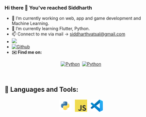 ### Hi there 👋 You've reached Siddharth

- 🔭 I’m currently working on web, app and game development and Machine Learning.
- 🌱 I’m currently learning Flutter, Python.
- 📫 Connect to me via mail -> siddharthvatsal@gmail.com
- ![](https://visitor-badge.laobi.icu/badge?page_id=siddharth4001.siddharth4001)
- [![Github](https://img.shields.io/github/followers/siddharth4001?label=Follow&style=social)](https://github.com/siddharth4001)
- ****✉️ Find me on:****


<p align="center">
<!--  <a href="https://siddharth4001.github.io/" target="_blank" rel="noopener noreferrer"> <img src="https://raw.githubusercontent.com/iconic/open-iconic/master/svg/globe.svg" alt="Python" height="40" style="vertical-align:top; margin:4px"> </a> -->
 <a href="https://www.linkedin.com/in/siddharth-vatsal-bb3b6a278/" target="_blank" rel="noopener noreferrer"> <img src="https://cdn.jsdelivr.net/npm/simple-icons@v3/icons/linkedin.svg" alt="Python" height="20" style="vertical-align:top; margin:2px"></a>
 <a href="mailto:siddharthvatsal@gmail.com"> <img src="https://cdn.jsdelivr.net/npm/simple-icons@v3/icons/gmail.svg" alt="Python" height="20" style="vertical-align:top; margin:2px"></a>
</p>

<br />

## 🧰 Languages and Tools:
<p align="center">
<img src="https://raw.githubusercontent.com/github/explore/80688e429a7d4ef2fca1e82350fe8e3517d3494d/topics/python/python.png" alt="Python" height="40" style="vertical-align:top; margin:4px">
<img src="https://raw.githubusercontent.com/github/explore/80688e429a7d4ef2fca1e82350fe8e3517d3494d/topics/javascript/javascript.png" alt="Javascript" height="40" style="vertical-align:top; margin:4px">
<img src="https://raw.githubusercontent.com/github/explore/80688e429a7d4ef2fca1e82350fe8e3517d3494d/topics/visual-studio-code/visual-studio-code.png" alt="VS Code" height="40" style="vertical-align:top; margin:4px">
</p>

<!--
**siddharth4001/siddharth4001** is a ✨ _special_ ✨ repository because its `README.md` (this file) appears on your GitHub profile.

Here are some ideas to get you started:
- 🔭 I’m currently working on web, app and game development and Machine Learning
- 🌱 I’m currently learning Flutter, Python
- 👯 I’m looking to collaborate on ...
- 🤔 I’m looking for help with ...
- 💬 Ask me about ...
- ⚡ Fun fact: ...
-->

